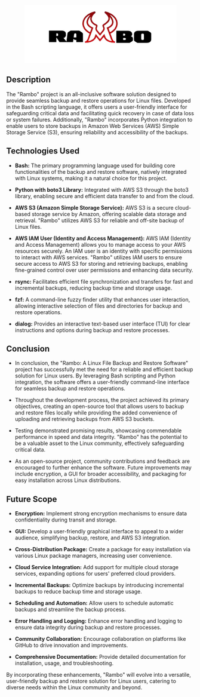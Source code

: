 <p align="center">
  <img src="https://github.com/Fosssil/Rambo/blob/main/LOGO.png" />
</p>

## Description

The "Rambo" project is an all-inclusive software solution designed to provide seamless backup and restore operations for Linux files. Developed in the Bash scripting language, it offers users a user-friendly interface for safeguarding critical data and facilitating quick recovery in case of data loss or system failures. Additionally, "Rambo" incorporates Python integration to enable users to store backups in Amazon Web Services (AWS) Simple Storage Service (S3), ensuring reliability and accessibility of the backups.

## Technologies Used

- **Bash:** The primary programming language used for building core functionalities of the backup and restore software, natively integrated with Linux systems, making it a natural choice for this project.

- **Python with boto3 Library:** Integrated with AWS S3 through the boto3 library, enabling secure and efficient data transfer to and from the cloud.

- **AWS S3 (Amazon Simple Storage Service):** AWS S3 is a secure cloud-based storage service by Amazon, offering scalable data storage and retrieval. "Rambo" utilizes AWS S3 for reliable and off-site backup of Linux files.

- **AWS IAM User (Identity and Access Management):** AWS IAM (Identity and Access Management) allows you to manage access to your AWS resources securely. An IAM user is an identity with specific permissions to interact with AWS services. "Rambo" utilizes IAM users to ensure secure access to AWS S3 for storing and retrieving backups, enabling fine-grained control over user permissions and enhancing data security.

- **rsync:** Facilitates efficient file synchronization and transfers for fast and incremental backups, reducing backup time and storage usage.

- **fzf:** A command-line fuzzy finder utility that enhances user interaction, allowing interactive selection of files and directories for backup and restore operations.

- **dialog:** Provides an interactive text-based user interface (TUI) for clear instructions and options during backup and restore processes.

## Conclusion

- In conclusion, the "Rambo: A Linux File Backup and Restore Software" project has successfully met the need for a reliable and efficient backup solution for Linux users. By leveraging Bash scripting and Python integration, the software offers a user-friendly command-line interface for seamless backup and restore operations.

- Throughout the development process, the project achieved its primary objectives, creating an open-source tool that allows users to backup and restore files locally while providing the added convenience of uploading and retrieving backups from AWS S3 buckets.

- Testing demonstrated promising results, showcasing commendable performance in speed and data integrity. "Rambo" has the potential to be a valuable asset to the Linux community, effectively safeguarding critical data.

- As an open-source project, community contributions and feedback are encouraged to further enhance the software. Future improvements may include encryption, a GUI for broader accessibility, and packaging for easy installation across Linux distributions.

## Future Scope

- **Encryption:** Implement strong encryption mechanisms to ensure data confidentiality during transit and storage.

- **GUI:** Develop a user-friendly graphical interface to appeal to a wider audience, simplifying backup, restore, and AWS S3 integration.

- **Cross-Distribution Package:** Create a package for easy installation via various Linux package managers, increasing user convenience.

- **Cloud Service Integration:** Add support for multiple cloud storage services, expanding options for users' preferred cloud providers.

- **Incremental Backups:** Optimize backups by introducing incremental backups to reduce backup time and storage usage.

- **Scheduling and Automation:** Allow users to schedule automatic backups and streamline the backup process.

- **Error Handling and Logging:** Enhance error handling and logging to ensure data integrity during backup and restore processes.

- **Community Collaboration:** Encourage collaboration on platforms like GitHub to drive innovation and improvements.

- **Comprehensive Documentation:** Provide detailed documentation for installation, usage, and troubleshooting.

By incorporating these enhancements, "Rambo" will evolve into a versatile, user-friendly backup and restore solution for Linux users, catering to diverse needs within the Linux community and beyond.
<!--## Contributors
- **Name:** Sagar Dahiya
- **EMAIL ID:** sagardahiya6969@gmail.com

- **Name:** Pardeep Narwal
- **EMAIL ID:** ritiknarwal588@gmail.com

- **Name:** Deepak Chandra Pandey
- **EMAIL ID:** uic.21mcc2045@gmail.com
-->
